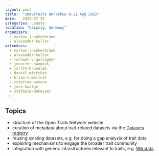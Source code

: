 ```yaml
---
layout: post
title:  "sDevTraits Workshop 8-11 Aug 2022"
date:   2022-07-25
categories: update
location: "Leipzig, Germany"
organizers:
  - markus-j-ankenbrand
  - alexander-keller
attendees:
  - markus-j-ankenbrand
  - alexander-keller
  - rachael-v-gallagher
  - jennifer-hammock
  - jorrit-h-poelen
  - daniel-mietchen
  - brian-s-maitner 
  - caterina-penone
  - jens-kattge
  - stefanie-dekeyzer
---
```




## Topics

- structure of the Open Traits Network website
- curation of metadata about trait-related datasets via the [Datasets registry](https://opentraits.org/datasets.html)
- reusing existing datasets, e.g. for doing a gap analysis of trait data
- exploring mechanisms to engage the broader trait community
- integration with generic infrastructures relevant to traits, e.g. [Wikidata](https://wikidata.org/)


